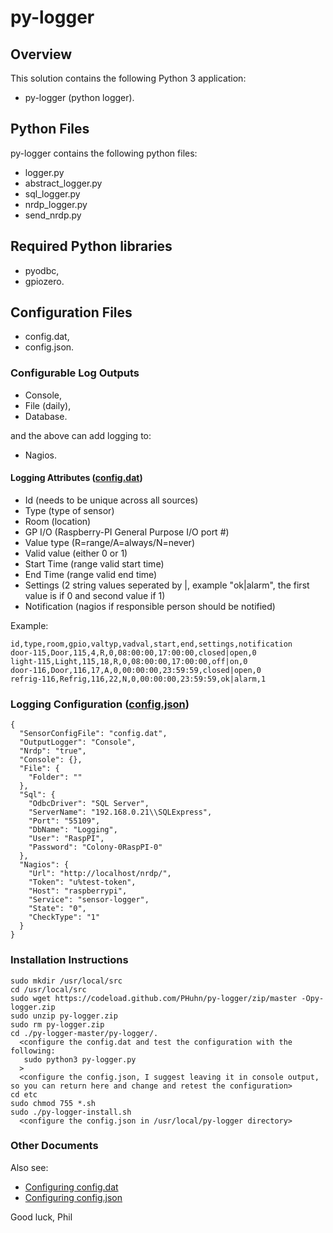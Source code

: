 # py-logger

## Overview

This solution contains the following Python 3 application:
- py-logger (python logger).

## Python Files

py-logger contains the following python files:
- logger.py
- abstract_logger.py
- sql_logger.py
- nrdp_logger.py
- send_nrdp.py

## Required Python libraries

- pyodbc,
- gpiozero.

## Configuration Files

- config.dat,
- config.json.

### Configurable Log Outputs

- Console,
- File (daily),
- Database.

and the above can add logging to:

- Nagios.

#### Logging Attributes ([config.dat](https://github.com/PHuhn/py-logger/wiki/Configuring-config.dat))

- Id (needs to be unique across all sources)
- Type (type of sensor)
- Room (location)
- GP I/O (Raspberry-PI General Purpose I/O port #)
- Value type (R=range/A=always/N=never)
- Valid value (either 0 or 1)
- Start Time (range valid start time)
- End Time (range valid end time)
- Settings (2 string values seperated by |, example "ok|alarm", the first value is if 0 and second value if 1)
- Notification (nagios if responsible person should be notified)

Example:
```
id,type,room,gpio,valtyp,vadval,start,end,settings,notification
door-115,Door,115,4,R,0,08:00:00,17:00:00,closed|open,0
light-115,Light,115,18,R,0,08:00:00,17:00:00,off|on,0
door-116,Door,116,17,A,0,00:00:00,23:59:59,closed|open,0
refrig-116,Refrig,116,22,N,0,00:00:00,23:59:59,ok|alarm,1
```

### Logging Configuration ([config.json](https://github.com/PHuhn/py-logger/wiki/Configuring-config.json))

```
{
  "SensorConfigFile": "config.dat",
  "OutputLogger": "Console",
  "Nrdp": "true",
  "Console": {},
  "File": {
    "Folder": ""
  },
  "Sql": {
    "OdbcDriver": "SQL Server",
    "ServerName": "192.168.0.21\\SQLExpress",
    "Port": "55109",
    "DbName": "Logging",
    "User": "RaspPI",
    "Password": "Colony-0RaspPI-0"
  },
  "Nagios": {
    "Url": "http://localhost/nrdp/",
    "Token": "u%test-token",
    "Host": "raspberrypi",
    "Service": "sensor-logger",
    "State": "0",
    "CheckType": "1"
  }
}
```

### Installation Instructions ##

```
sudo mkdir /usr/local/src
cd /usr/local/src
sudo wget https://codeload.github.com/PHuhn/py-logger/zip/master -Opy-logger.zip
sudo unzip py-logger.zip
sudo rm py-logger.zip
cd ./py-logger-master/py-logger/.
  <configure the config.dat and test the configuration with the following:
   sudo python3 py-logger.py
  >
  <configure the config.json, I suggest leaving it in console output, so you can return here and change and retest the configuration>
cd etc
sudo chmod 755 *.sh
sudo ./py-logger-install.sh
  <configure the config.json in /usr/local/py-logger directory>
```

### Other Documents ##

Also see:

- [Configuring config.dat](https://github.com/PHuhn/py-logger/wiki/Configuring-config.dat)
- [Configuring config.json](https://github.com/PHuhn/py-logger/wiki/Configuring-config.json)

Good luck, Phil
